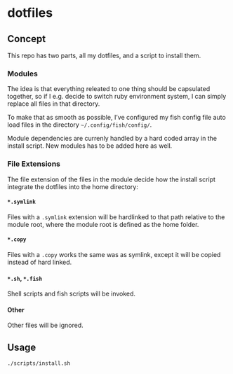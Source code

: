 # dotfiles

## Concept

This repo has two parts, all my dotfiles, and a script to install them. 

### Modules

The idea is that everything releated to one thing should be capsulated 
together, so if I e.g. decide to switch ruby environment system, I can simply 
replace all files in that directory.

To make that as smooth as possible, I’ve configured my fish config file auto 
load files in the directory `~/.config/fish/config/`.

Module dependencies are currenly handled by a hard coded array in the install 
script. New modules has to be added here as well.

### File Extensions

The file extension of the files in the module decide how the install script 
integrate the dotfiles into the home directory:

#### `*.symlink`

Files with a `.symlink` extension will be hardlinked to that path relative to 
the module root, where the module root is defined as the home folder.

#### `*.copy`

Files with a `.copy` works the same was as symlink, except it will be copied 
instead of hard linked.

#### `*.sh`, `*.fish`

Shell scripts and fish scripts will be invoked.

#### Other

Other files will be ignored.

## Usage

```
./scripts/install.sh
```
